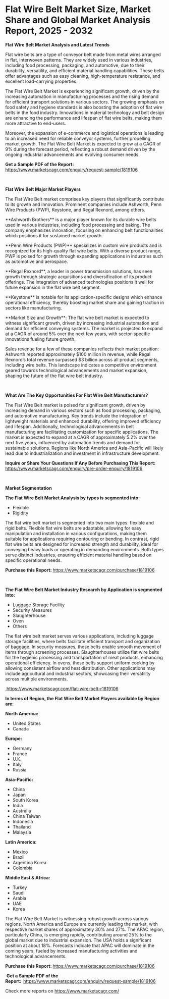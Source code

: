 <p><h1>Flat Wire Belt Market Size, Market Share and Global Market Analysis Report, 2025 - 2032</h1></p><p><strong>Flat Wire Belt Market Analysis and Latest Trends</strong></p>
<p><p>Flat wire belts are a type of conveyor belt made from metal wires arranged in flat, interwoven patterns. They are widely used in various industries, including food processing, packaging, and automotive, due to their durability, versatility, and efficient material handling capabilities. These belts offer advantages such as easy cleaning, high-temperature resistance, and excellent load-carrying properties.</p><p>The Flat Wire Belt Market is experiencing significant growth, driven by the increasing automation in manufacturing processes and the rising demand for efficient transport solutions in various sectors. The growing emphasis on food safety and hygiene standards is also boosting the adoption of flat wire belts in the food industry. Innovations in material technology and belt design are enhancing the performance and lifespan of flat wire belts, making them more attractive to end-users. </p><p>Moreover, the expansion of e-commerce and logistical operations is leading to an increased need for reliable conveyor systems, further propelling market growth. The Flat Wire Belt Market is expected to grow at a CAGR of 9% during the forecast period, reflecting a robust demand driven by the ongoing industrial advancements and evolving consumer needs.</p></p>
<p><strong>Get a Sample PDF of the Report:&nbsp;</strong> <a href="https://www.marketscagr.com/enquiry/request-sample/1819106?utm_campaign=3368&utm_medium=2&utm_source=Github&utm_content=ia&utm_term=09042025&utm_id=flat-wire-belt">https://www.marketscagr.com/enquiry/request-sample/1819106</a></p>
<p>&nbsp;</p>
<p><strong>Flat Wire Belt Major Market Players</strong></p>
<p><p>The Flat Wire Belt market comprises key players that significantly contribute to its growth and innovation. Prominent companies include Ashworth, Penn Wire Products (PWP), Keystone, and Regal Rexnord, among others. </p><p>**Ashworth Brothers** is a major player known for its durable wire belts used in various industries, including food processing and baking. The company emphasizes innovation, focusing on enhancing belt functionalities which positions it for sustained market growth.</p><p>**Penn Wire Products (PWP)** specializes in custom wire products and is recognized for its high-quality flat wire belts. With a diverse product range, PWP is poised for growth through expanding applications in industries such as automotive and aerospace.</p><p>**Regal Rexnord**, a leader in power transmission solutions, has seen growth through strategic acquisitions and diversification of its product offerings. The integration of advanced technologies positions it well for future expansion in the flat wire belt segment.</p><p>**Keystone** is notable for its application-specific designs which enhance operational efficiency, thereby boosting market share and gaining traction in sectors like manufacturing.</p><p>**Market Size and Growth**: The flat wire belt market is expected to witness significant growth, driven by increasing industrial automation and demand for efficient conveying systems. The market is projected to expand at a CAGR of around 5% over the next few years, with sector-specific innovations fueling future growth. </p><p>Sales revenue for a few of these companies reflects their market position: Ashworth reported approximately $100 million in revenue, while Regal Rexnord’s total revenue surpassed $3 billion across all product segments, including wire belts. This landscape indicates a competitive environment geared towards technological advancements and market expansion, shaping the future of the flat wire belt industry.</p></p>
<p>&nbsp;</p>
<p><strong>What Are The Key Opportunities For Flat Wire Belt Manufacturers?</strong></p>
<p><p>The Flat Wire Belt market is poised for significant growth, driven by increasing demand in various sectors such as food processing, packaging, and automotive manufacturing. Key trends include the integration of lightweight materials and enhanced durability, offering improved efficiency and lifespan. Additionally, technological advancements in belt manufacturing are facilitating customization for specific applications. The market is expected to expand at a CAGR of approximately 5.2% over the next five years, influenced by automation trends and demand for sustainable solutions. Regions like North America and Asia-Pacific will likely lead due to industrialization and investment in infrastructure development.</p></p>
<p><strong>Inquire or Share Your Questions If Any Before Purchasing This Report:</strong> <a href="https://www.marketscagr.com/enquiry/pre-order-enquiry/1819106?utm_campaign=3368&utm_medium=2&utm_source=Github&utm_content=ia&utm_term=09042025&utm_id=flat-wire-belt">https://www.marketscagr.com/enquiry/pre-order-enquiry/1819106</a></p>
<p>&nbsp;</p>
<p><strong>Market Segmentation</strong></p>
<p><strong>The Flat Wire Belt Market Analysis by types is segmented into:</strong></p>
<p><ul><li>Flexible</li><li>Rigidity</li></ul></p>
<p><p>The flat wire belt market is segmented into two main types: flexible and rigid belts. Flexible flat wire belts are adaptable, allowing for easy manipulation and installation in various configurations, making them suitable for applications requiring contouring or bending. In contrast, rigid flat wire belts are designed for increased strength and durability, ideal for conveying heavy loads or operating in demanding environments. Both types serve distinct industries, ensuring efficient material handling based on specific operational needs.</p></p>
<p><strong>Purchase this Report:&nbsp;</strong><a href="https://www.marketscagr.com/purchase/1819106?utm_campaign=3368&utm_medium=2&utm_source=Github&utm_content=ia&utm_term=09042025&utm_id=flat-wire-belt">https://www.marketscagr.com/purchase/1819106</a></p>
<p>&nbsp;</p>
<p><strong>The Flat Wire Belt Market Industry Research by Application is segmented into:</strong></p>
<p><ul><li>Luggage Storage Facility</li><li>Security Measures</li><li>Slaughterhouse</li><li>Oven</li><li>Others</li></ul></p>
<p><p>The flat wire belt market serves various applications, including luggage storage facilities, where belts facilitate efficient transport and organization of baggage. In security measures, these belts enable smooth movement of items through screening processes. Slaughterhouses utilize flat wire belts for the hygienic processing and transportation of meat products, enhancing operational efficiency. In ovens, these belts support uniform cooking by allowing consistent airflow and heat distribution. Other applications may include agricultural and industrial sectors, showcasing their versatility across multiple environments.</p></p>
<p><a href="https://www.marketscagr.com/flat-wire-belt-r1819106?utm_campaign=3368&utm_medium=2&utm_source=Github&utm_content=ia&utm_term=09042025&utm_id=flat-wire-belt">&nbsp;https://www.marketscagr.com/flat-wire-belt-r1819106</a></p>
<p><strong>In terms of Region, the Flat Wire Belt Market Players available by Region are:</strong></p>
<p>
    <p> <strong> North America: </strong>
        <ul>
            <li>United States</li>
            <li>Canada</li>
        </ul>
        </p> 
    <p> <strong> Europe: </strong>
        <ul>
            <li>Germany</li>
            <li>France</li>
            <li>U.K.</li>
            <li>Italy</li>
            <li>Russia</li>
        </ul>
        </p> 
    <p> <strong> Asia-Pacific: </strong>
        <ul>
            <li>China</li>
            <li>Japan</li>
            <li>South Korea</li>
            <li>India</li>
            <li>Australia</li>
            <li>China Taiwan</li>
            <li>Indonesia</li>
            <li>Thailand</li>
            <li>Malaysia</li>
        </ul>
        </p> 
    <p> <strong> Latin America: </strong>
        <ul>
            <li>Mexico</li>
            <li>Brazil</li>
            <li>Argentina Korea</li>
            <li>Colombia</li>
        </ul>
        </p> 
    <p> <strong> Middle East & Africa: </strong>
        <ul>
            <li>Turkey</li>
            <li>Saudi</li>
            <li>Arabia</li>
            <li>UAE</li>
            <li>Korea</li>
        </ul>
    </p>
    </p>
<p><p>The Flat Wire Belt Market is witnessing robust growth across various regions. North America and Europe are currently leading the market, with respective market shares of approximately 30% and 27%. The APAC region, particularly China, is emerging rapidly, contributing around 25% to the global market due to industrial expansion. The USA holds a significant position at about 18%. Forecasts indicate that APAC will dominate in the coming years, fueled by increased manufacturing activities and technological advancements.</p></p>
<p><strong>Purchase this Report: </strong><a href="https://www.marketscagr.com/purchase/1819106?utm_campaign=3368&utm_medium=2&utm_source=Github&utm_content=ia&utm_term=09042025&utm_id=flat-wire-belt">https://www.marketscagr.com/purchase/1819106</a></p>
<p>&nbsp;<strong>Get a Sample PDF of the Report:&nbsp;&nbsp;</strong><a href="https://www.marketscagr.com/enquiry/request-sample/1819106?utm_campaign=3368&utm_medium=2&utm_source=Github&utm_content=ia&utm_term=09042025&utm_id=flat-wire-belt">https://www.marketscagr.com/enquiry/request-sample/1819106</a></p>
<p><strong></strong></p>
<p>Check more reports on <a href="https://www.marketscagr.com/?utm_campaign=3368&utm_medium=2&utm_source=Github&utm_content=ia&utm_term=09042025&utm_id=flat-wire-belt">https://www.marketscagr.com/</a></p>
